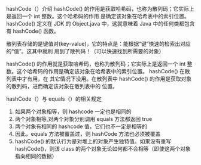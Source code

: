hashCode（）介绍 hashCode() 的作⽤是获取哈希码，也称为散列码；它实际上是返回⼀个 int 整数。这个哈希码的作⽤ 是确定该对象在哈希表中的索引位置。hashCode() 定义在 JDK 的 Object.java 中，这就意味着 Java 中的任何类都包含有 hashCode() 函数。 

散列表存储的是键值对(key-value)，它的特点是：能根据“键”快速的检索出对应的“值”。这其中就利 ⽤到了散列码！（可以快速找到所需要的对象）

hashCode() 的作⽤就是获取哈希码，也称为散列码；它实际上是返回⼀个 int 整数。这个哈希码的作⽤是确定该对象在哈希表中的索引位置。 hashCode() 在散列表中才有⽤，在 其它情况下没⽤。在散列表中 hashCode() 的作⽤是获取对象的散列码，进⽽确定该对象在散列表中的 位置。 

hashCode（）与 equals（）的相关规定

  1. 如果两个对象相等，则 hashcode ⼀定也是相同的 
  2. 两个对象相等,对两个对象分别调⽤ equals ⽅法都返回 true 
  3. 两个对象有相同的 hashcode 值，它们也不⼀定是相等的
  4. 因此，equals ⽅法被覆盖过，则 hashCode ⽅法也必须被覆盖 
  5. hashCode() 的默认⾏为是对堆上的对象产⽣独特值。如果没有重写 hashCode()，则该 class 的两个对象⽆论如何都不会相等（即使这两个对象指向相同的数据） 